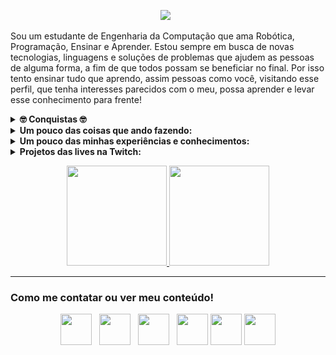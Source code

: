 <p align='center'>
<img src="https://github.com/mateustoin/mateustoin/blob/master/img/header.png?raw=true">&nbsp;&nbsp;
</p>

Sou um estudante de Engenharia da Computação que ama Robótica, Programação, Ensinar e Aprender. Estou sempre em busca de novas tecnologias, linguagens e soluções de problemas que ajudem as pessoas de alguma forma, a fim de que todos possam se beneficiar no final. Por isso tento ensinar tudo que aprendo, assim pessoas como você, visitando esse perfil, que tenha interesses parecidos com o meu, possa aprender e levar esse conhecimento para frente!

<details>
 <summary><strong>🤓 Conquistas 🤓</strong></summary>
   - (2017) Prêmio Criatividade no Hackathon do GDG, durante o evento DevFest Maceió, avaliado e entregue por dois Engenheiros de Software do Google <br/>
   - (2020) 2º lugar no Hackathon da OAB-PB <br/>
   - (2020) Publicação do artigo: <a href="http://www.jzus.zju.edu.cn/article.php?doi=10.1631/FITEE.2000149">Motor speed estimation and failure detection of small UAV using density of maxima</a>
   - (2020) Top 10 no Zenvia Experience Hackathon: New Horizons, Time 33 <a href="https://zenviaexperience.com/resultado-2-edicao">(Health Prevent Technology)</a>
</details>

<details>
 <summary><strong>Um pouco das coisas que ando fazendo:</strong></summary>
   - 🔭 Atualmente bolsista no Laboratório de Engenharia de Sistemas e Robótica na UFPB, trabalhando com Internet das Coisas e Sistemas Embarcados em Drones <br/>
   - 🌱 Aprendendo Python e Arquiteturas de Software para aplicar nos projetos profissionais e pessoais <br/>
   - 👯 Coordenando o Capítulo de Robótica e Automação pelo IEEE na UFPB como Vice Presidente  <br/>
   - 👀 Produzo conteúdo através de artigos no <a href="https://medium.com/@mateustoin">Medium</a>, aqui mesmo no <a href="https://github.com/mateustoin">Github</a> e começando com lives na <a href="https://twitch.tv/bittoin">Twitch</a> e a mexer no <a href="https://instagram.com/matteus_antonio">Instagram</a> <br/> 
</details>

<details>
 <summary><strong>Um pouco das minhas experiências e conhecimentos:</strong></summary>
   - 🤓 Dou aula de robótica desde 2017, com foco em Arduino e desenvolvimento de projetos<br/>
   - 😏 Experiência com C/C++ em projetos pessoais, graduação e projeto de pesquisa<br/>
   - 😯 Experiência com Python em projetos pessoais, estágio, graduação e projeto de pesquisa<br/>
   - 😬 Experiência com Qt e QML em projetos pessoais<br/>
   - 🦾 Trabalhando com Internet das Coisas focado na tecnologia LoRa e protocolo LoRaWAN no projeto NLT INNOVA, da NLT<br/>
   - 🤯 Trabalho com pesquisa na área de Sistemas Embarcados voltado para Drones, estudando, pilotando e programando<br/>
   - 🥺 Também possuo alguns conhecimentos em Node, Javascript (devido a alguns trabalhos com Javascript para robótica) e até dá pra tirar uma lasquinha com React/React Native<br/>
   - 🕶 Já dei palestras, workshops e minicursos em eventos como Arduino Day, RAS Week (evento nacional online), Grupo de Robótica da UFPB e em aulas da graduação
</details>

<details>
 <summary><strong>Projetos das lives na Twitch:</strong></summary>
   - 🐶 <a href="https://github.com/mateustoin/Caes-e-Gatos">Visualizador de fotos e vídeos de Cachorros e Raposas</a> <br/>
   - 🤖 <a href="https://github.com/mateustoin/Bittoin-Telegram-Bot">Bot para telegram multifuncional</a> <br/>
   - 🚧 Projeto integrado de Hardware e Software (<b>Em construção</b>)
</details>

<p align="center">
<a href="https://github.com/mateustoin">
  <img height="160em" src="https://github-readme-stats.vercel.app/api?username=mateustoin&theme=dracula&show_icons=true&include_all_commits=true&count_private=true" />
  <img height="160em" src="https://github-readme-stats.vercel.app/api/top-langs/?username=mateustoin&theme=dracula&layout=compact&langs_count=6" />
</a>
</p>

---
### Como me contatar ou ver meu conteúdo!

<p align='center'>
<a href="https://www.linkedin.com/in/mateus-antonio-robotica/"><img height="50" src="https://github.com/mateustoin/mateustoin/blob/master/img/linkedin.png?raw=true"></a>&nbsp;&nbsp;
<a href="https://medium.com/@mateustoin"><img height="50" src="https://github.com/mateustoin/mateustoin/blob/master/img/medium.png?raw=true"></a>&nbsp;&nbsp;
<a href="https://www.instagram.com/matteus_antonio/"><img height="50" src="https://github.com/mateustoin/mateustoin/blob/master/img/instagram-sketched.png?raw=true"></a>&nbsp;&nbsp;
<a href="mailto:mateusasilva3@gmail.com"><img height="50" src="https://github.com/mateustoin/mateustoin/blob/master/img/email.png?raw=true"></a>
<a href="https://github.com/mateustoin"><img height="50" src="https://github.com/mateustoin/mateustoin/blob/master/img/github.png?raw=true"></a>
<a href="https://www.twitch.tv/bittoin"><img height="50" src="https://github.com/mateustoin/mateustoin/blob/master/img/twitch.png?raw=true"></a>
</p>
